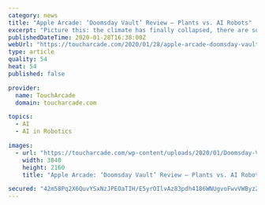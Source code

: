 ```yaml
---
category: news
title: "Apple Arcade: ‘Doomsday Vault’ Review – Plants vs. AI Robots"
excerpt: "Picture this: the climate has finally collapsed, there are some dangerous AI robots that will kill you if they see you ... Doomsday Vault is a puzzle game in which your main objective is to go through different levels to retrieve a seed so you can start planting them in your Vault. Each seed is an important plant from our world, and you ..."
publishedDateTime: 2020-01-28T16:38:00Z
webUrl: "https://toucharcade.com/2020/01/28/apple-arcade-doomsday-vault-review/"
type: article
quality: 54
heat: 54
published: false

provider:
  name: TouchArcade
  domain: toucharcade.com

topics:
  - AI
  - AI in Robotics

images:
  - url: "https://toucharcade.com/wp-content/uploads/2020/01/Doomsday-Vault-seed.png"
    width: 3840
    height: 2160
    title: "Apple Arcade: ‘Doomsday Vault’ Review – Plants vs. AI Robots"

secured: "42m58Pq2X6QuvYSxNzJPEOaTIH/E5yrOIlvAz83pdh4186WNUgvoFwvVWByz29xdKDUQtlel3SbI2t+T6z+sAyHgs/nFunhqqM9QU9fzWa9HcO8agf7cFgz14uefp5zb5ics+DzzNXaKIfBxAAf1ZtPEtMD2x7lCVnwHjp2nnCoBKmou4P59kQ+YYOjg9gORkKkcokh1Spa2ryhuIE0TNRCGF50S5FPqXlDQDeBX03x04/Owge9/0KWw68tDo7FCFddVPgQn8MYohsoGExmzoaa6T0FIqN5Gv2B/SoyJz3b+uTdMThcHOrwY9e+jo6eUNtv4DTZY5PGW7B9qTq4jhG5KqToPIaQdFDA0ys9N9Xeg2+55ALgG4j2h1aXh7Wxxv7XV9aTt/Zo4Hl2UwJtx/9NL4hdXLnEo6HIjBIVqeE9kVgIRCDIlEMKf9L3nQLc/l0XdUA4kynK7787QIZFBhhfsYMAgK8LeAkR0AY0iEAU=;KYk9Z3v1KPH05ssUJWQfgg=="
---
```


